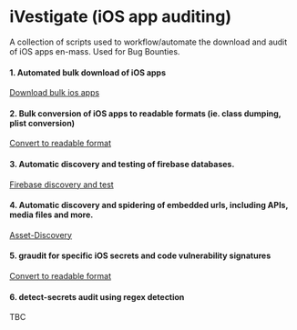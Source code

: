 # iVestigate (iOS app auditing)
A collection of scripts used to workflow/automate the download and audit of iOS apps en-mass. Used for Bug Bounties. 

#### 1. Automated bulk download of iOS apps
  [Download bulk ios apps](https://github.com/SherlocksHat/bulk-download-ios-apps)
#### 2. Bulk conversion of iOS apps to readable formats (ie. class dumping, plist conversion)
  [Convert to readable format](https://github.com/SherlocksHat/iOSGraudit)
#### 3. Automatic discovery and testing of firebase databases. 
  [Firebase discovery and test](https://github.com/SherlocksHat/firebase-search-connect)
#### 4. Automatic discovery and spidering of embedded urls, including APIs, media files and more. 
  [Asset-Discovery](https://github.com/SherlocksHat/iOS-grep-master)
#### 5. graudit for specific iOS secrets and code vulnerability signatures 
  [Convert to readable format](https://github.com/SherlocksHat/iOSGraudit)
#### 6. detect-secrets audit using regex detection
  TBC
